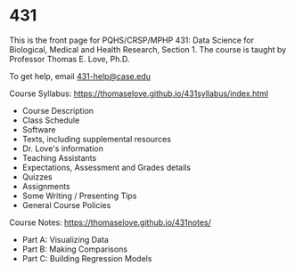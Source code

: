 # 431
This is the front page for PQHS/CRSP/MPHP 431: Data Science for Biological, Medical and Health Research, Section 1.
The course is taught by Professor Thomas E. Love, Ph.D.

To get help, email 431-help@case.edu

Course Syllabus: https://thomaselove.github.io/431syllabus/index.html
  - Course Description
  - Class Schedule
  - Software
  - Texts, including supplemental resources
  - Dr. Love's information
  - Teaching Assistants
  - Expectations, Assessment and Grades details
  - Quizzes
  - Assignments
  - Some Writing / Presenting Tips
  - General Course Policies

Course Notes: https://thomaselove.github.io/431notes/
  - Part A: Visualizing Data
  - Part B: Making Comparisons
  - Part C: Building Regression Models
